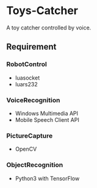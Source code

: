 # Toys-Catcher
A toy catcher controlled by voice.

## Requirement
### RobotControl
* luasocket
* luars232

### VoiceRecognition
* Windows Multimedia API
* Mobile Speech Client API

### PictureCapture
* OpenCV

### ObjectRecognition
* Python3 with TensorFlow
